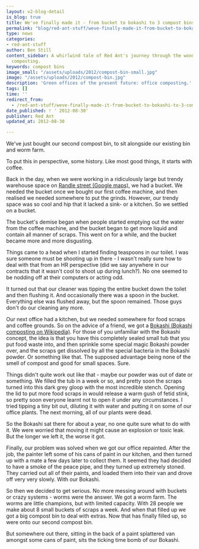 ```yaml
---
layout: v2-blog-detail
is_blog: true
title: We've finally made it - from bucket to bokashi to 3 compost bins
permalink: "blog/red-ant-stuff/weve-finally-made-it-from-bucket-to-bokashi-to-3-compost-bins/"
type: news
categories:
- red-ant-stuff
author: Ben Still
content_sidebar: A whirlwind tale of Red Ant's journey through the wonderful world of
  composting.
keywords: compost bins
image_small: "/assets/uploads/2012/compost-bin-small.jpg"
image: "/assets/uploads/2012/compost-bin.jpg"
description: 'Green offices of the present future: office composting.'
tags: []
time: ''
redirect_from:
  - /red-ant-stuff/weve-finally-made-it-from-bucket-to-bokashi-to-3-compost-bins/
date_published: ! ' 2012-08-30'
publisher: Red Ant
updated_at: 2012-08-30

---
```

We've just bought our second compost bin, to sit alongside our existing bin and worm farm.

To put this in perspective, some history. Like most good things, it starts with coffee.

Back in the day, when we were working in a ridiculously large but trendy warehouse space on [Randle street (Google maps)](http://goo.gl/maps/oydZB), we had a bucket. We needed the bucket once we bought our first coffee machine, and then realised we needed somewhere to put the grinds. However, our trendy space was so cool and hip that it lacked a sink- or a kitchen. So we settled on a bucket.

The bucket's demise began when people started emptying out the water from the coffee machine, and the bucket began to get more liquid and contain all manner of scraps. This went on for a while, and the bucket became more and more disgusting.

Things came to a head when I started finding teaspoons in our toilet. I was sure someone must be shooting up in there - I wasn't really sure how to deal with that from an HR perspective (did we say anywhere in our contracts that it wasn't cool to shoot up during lunch?). No one seemed to be nodding off at their computers or acting odd.

It turned out that our cleaner was tipping the entire bucket down the toilet and then flushing it. And occasionally there was a spoon in the bucket. Everything else was flushed away, but the spoon remained. Those guys don't do our cleaning any more.

Our next office had a kitchen, but we needed somewhere for food scraps and coffee grounds. So on the advice of a friend, we got a [Bokashi (Bokashi composting on Wikipedia)](http://en.wikipedia.org/wiki/Bokashi_composting#Bokashi_composting). For those of you unfamiliar with the Bokashi concept, the idea is that you have this completely sealed small tub that you put food waste into, and then sprinkle some special magic Bokashi powder over, and the scraps get dissolved by all the special bacteria in the Bokashi powder. Or something like that. The supposed advantage being none of the smell of compost and good for small spaces. Sure.

Things didn't quite work out like that - maybe our powder was out of date or something. We filled the tub in a week or so, and pretty soon the scraps turned into this dark grey gloop with the most incredible stench. Opening the lid to put more food scraps in would release a warm gush of fetid stink, so pretty soon everyone learnt not to open it under any circumstances. I tried tipping a tiny bit out, diluting it with water and putting it on some of our office plants. The next morning, all of our plants were dead.

So the Bokashi sat there for about a year, no one quite sure what to do with it. We were worried that moving it might cause an explosion or toxic leak. But the longer we left it, the worse it got.

Finally, our problem was solved when we got our office repainted. After the job, the painter left some of his cans of paint in our kitchen, and then turned up with a mate a few days later to collect them. It seemed they had decided to have a smoke of the peace pipe, and they turned up extremely stoned. They carried out all of their paints, and loaded them into their van and drove off very very slowly. With our Bokashi.

So then we decided to get serious. No more messing around with buckets or crazy systems - worms were the answer. We got a worm farm. The worms are little champions, but with limited capacity. With 28 people we make about 8 small buckets of scraps a week. And when that filled up we got a big compost bin to deal with extras. Now that has finally filled up, so were onto our second compost bin.

But somewhere out there, sitting in the back of a paint splattered van amongst some cans of paint, sits the ticking time bomb of our Bokashi.